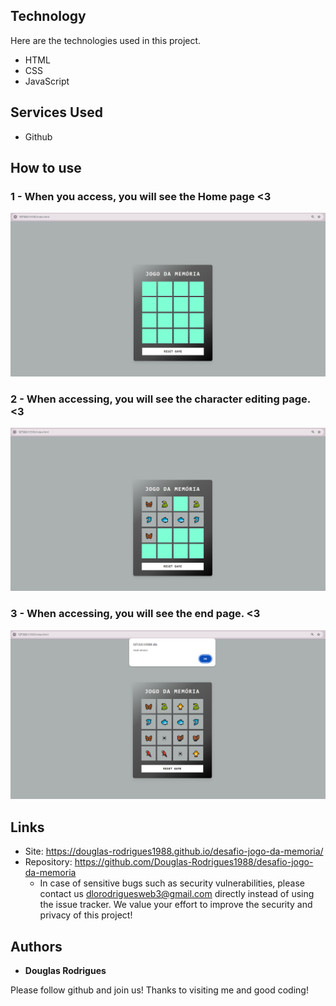 ## Technology 

Here are the technologies used in this project.

* HTML
* CSS
* JavaScript

## Services Used

* Github

## How to use

### 1 - When you access, you will see the Home page <3

![Homepage image](https://github.com/Douglas-Rodrigues1988/desafio-jogo-da-memoria/blob/main/src/img/inicio.png)

### 2 - When accessing, you will see the character editing page. <3

![Posts](https://github.com/Douglas-Rodrigues1988/desafio-jogo-da-memoria/blob/main/src/img/meio.png)

### 3 - When accessing, you will see the end page. <3

![Posts](https://github.com/Douglas-Rodrigues1988/desafio-jogo-da-memoria/blob/main/src/img/fim.png)

## Links
  - Site: https://douglas-rodrigues1988.github.io/desafio-jogo-da-memoria/
  - Repository: https://github.com/Douglas-Rodrigues1988/desafio-jogo-da-memoria
    - In case of sensitive bugs such as security vulnerabilities, please contact us
      dlorodriguesweb3@gmail.com directly instead of using the issue tracker. We value your effort
      to improve the security and privacy of this project!


  ## Authors

  * **Douglas Rodrigues** 

  Please follow github and join us!
  Thanks to visiting me and good coding!

